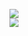 [![](https://img.shields.io/badge/Made%20With-Github%20Spray-lightgrey.svg?style=for-the-badge&logo=github)](https://github.com/Annihil/github-spray#5510)  
[![](https://i.imgur.com/2DrTn0Z.gif)](https://github.com/Annihil/github-spray)